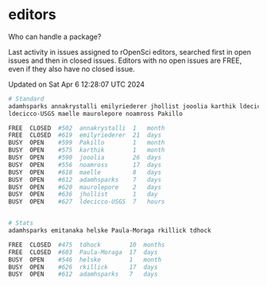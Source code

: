 # editors

Who can handle a package?

Last activity in issues assigned to rOpenSci editors, searched first in open
issues and then in closed issues. Editors with no open issues are FREE, even if
they also have no closed issue.


Updated on Sat Apr 6 12:28:07 UTC 2024

```bash
# Standard
adamhsparks annakrystalli emilyriederer jhollist jooolia karthik ldecicco
ldecicco-USGS maelle maurolepore noamross Pakillo

FREE  CLOSED  #502  annakrystalli  1   month
FREE  CLOSED  #619  emilyriederer  21  days
BUSY  OPEN    #599  Pakillo        1   month
BUSY  OPEN    #575  karthik        1   month
BUSY  OPEN    #590  jooolia        26  days
BUSY  OPEN    #556  noamross       17  days
BUSY  OPEN    #618  maelle         8   days
BUSY  OPEN    #612  adamhsparks    7   days
BUSY  OPEN    #620  maurolepore    2   days
BUSY  OPEN    #636  jhollist       1   day
BUSY  OPEN    #627  ldecicco-USGS  7   hours


# Stats
adamhsparks emitanaka helske Paula-Moraga rkillick tdhock

FREE  CLOSED  #475  tdhock        10  months
FREE  CLOSED  #603  Paula-Moraga  17  days
BUSY  OPEN    #546  helske        1   month
BUSY  OPEN    #626  rkillick      17  days
BUSY  OPEN    #612  adamhsparks   7   days
```
